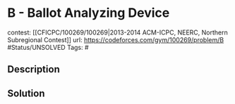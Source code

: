 # B - Ballot Analyzing Device

contest: [[CFICPC/100269/100269|2013-2014 ACM-ICPC, NEERC, Northern Subregional Contest]]
url: https://codeforces.com/gym/100269/problem/B
#Status/UNSOLVED
Tags: #

## Description

## Solution

